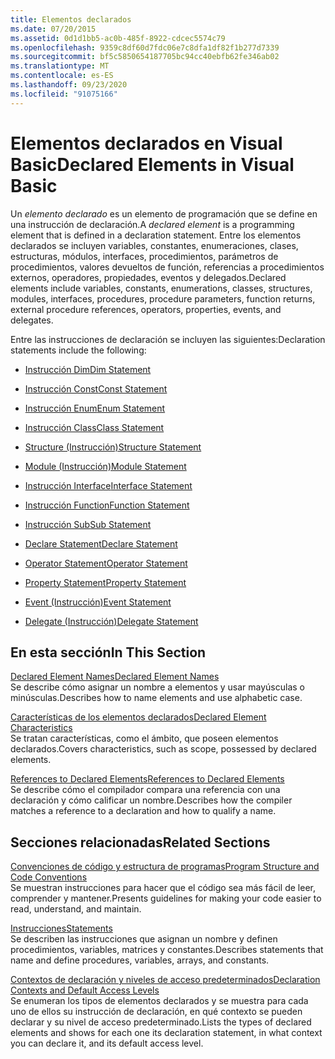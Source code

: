 ```yaml
---
title: Elementos declarados
ms.date: 07/20/2015
ms.assetid: 0d1d1bb5-ac0b-485f-8922-cdcec5574c79
ms.openlocfilehash: 9359c8df60d7fdc06e7c8dfa1df82f1b277d7339
ms.sourcegitcommit: bf5c5850654187705bc94cc40ebfb62fe346ab02
ms.translationtype: MT
ms.contentlocale: es-ES
ms.lasthandoff: 09/23/2020
ms.locfileid: "91075166"
---
```

# <a name="declared-elements-in-visual-basic"></a><span data-ttu-id="e3a9b-102">Elementos declarados en Visual Basic</span><span class="sxs-lookup"><span data-stu-id="e3a9b-102">Declared Elements in Visual Basic</span></span>

<span data-ttu-id="e3a9b-103">Un *elemento declarado* es un elemento de programación que se define en una instrucción de declaración.</span><span class="sxs-lookup"><span data-stu-id="e3a9b-103">A *declared element* is a programming element that is defined in a declaration statement.</span></span> <span data-ttu-id="e3a9b-104">Entre los elementos declarados se incluyen variables, constantes, enumeraciones, clases, estructuras, módulos, interfaces, procedimientos, parámetros de procedimientos, valores devueltos de función, referencias a procedimientos externos, operadores, propiedades, eventos y delegados.</span><span class="sxs-lookup"><span data-stu-id="e3a9b-104">Declared elements include variables, constants, enumerations, classes, structures, modules, interfaces, procedures, procedure parameters, function returns, external procedure references, operators, properties, events, and delegates.</span></span>  
  
 <span data-ttu-id="e3a9b-105">Entre las instrucciones de declaración se incluyen las siguientes:</span><span class="sxs-lookup"><span data-stu-id="e3a9b-105">Declaration statements include the following:</span></span>  
  
- [<span data-ttu-id="e3a9b-106">Instrucción Dim</span><span class="sxs-lookup"><span data-stu-id="e3a9b-106">Dim Statement</span></span>](../../../language-reference/statements/dim-statement.md)  
  
- [<span data-ttu-id="e3a9b-107">Instrucción Const</span><span class="sxs-lookup"><span data-stu-id="e3a9b-107">Const Statement</span></span>](../../../language-reference/statements/const-statement.md)  
  
- [<span data-ttu-id="e3a9b-108">Instrucción Enum</span><span class="sxs-lookup"><span data-stu-id="e3a9b-108">Enum Statement</span></span>](../../../language-reference/statements/enum-statement.md)  
  
- [<span data-ttu-id="e3a9b-109">Instrucción Class</span><span class="sxs-lookup"><span data-stu-id="e3a9b-109">Class Statement</span></span>](../../../language-reference/statements/class-statement.md)  
  
- [<span data-ttu-id="e3a9b-110">Structure (Instrucción)</span><span class="sxs-lookup"><span data-stu-id="e3a9b-110">Structure Statement</span></span>](../../../language-reference/statements/structure-statement.md)  
  
- [<span data-ttu-id="e3a9b-111">Module (Instrucción)</span><span class="sxs-lookup"><span data-stu-id="e3a9b-111">Module Statement</span></span>](../../../language-reference/statements/module-statement.md)  
  
- [<span data-ttu-id="e3a9b-112">Instrucción Interface</span><span class="sxs-lookup"><span data-stu-id="e3a9b-112">Interface Statement</span></span>](../../../language-reference/statements/interface-statement.md)  
  
- [<span data-ttu-id="e3a9b-113">Instrucción Function</span><span class="sxs-lookup"><span data-stu-id="e3a9b-113">Function Statement</span></span>](../../../language-reference/statements/function-statement.md)  
  
- [<span data-ttu-id="e3a9b-114">Instrucción Sub</span><span class="sxs-lookup"><span data-stu-id="e3a9b-114">Sub Statement</span></span>](../../../language-reference/statements/sub-statement.md)  
  
- [<span data-ttu-id="e3a9b-115">Declare Statement</span><span class="sxs-lookup"><span data-stu-id="e3a9b-115">Declare Statement</span></span>](../../../language-reference/statements/declare-statement.md)  
  
- [<span data-ttu-id="e3a9b-116">Operator Statement</span><span class="sxs-lookup"><span data-stu-id="e3a9b-116">Operator Statement</span></span>](../../../language-reference/statements/operator-statement.md)  
  
- [<span data-ttu-id="e3a9b-117">Property Statement</span><span class="sxs-lookup"><span data-stu-id="e3a9b-117">Property Statement</span></span>](../../../language-reference/statements/property-statement.md)  
  
- [<span data-ttu-id="e3a9b-118">Event (Instrucción)</span><span class="sxs-lookup"><span data-stu-id="e3a9b-118">Event Statement</span></span>](../../../language-reference/statements/event-statement.md)  
  
- [<span data-ttu-id="e3a9b-119">Delegate (Instrucción)</span><span class="sxs-lookup"><span data-stu-id="e3a9b-119">Delegate Statement</span></span>](../../../language-reference/statements/delegate-statement.md)  
  
## <a name="in-this-section"></a><span data-ttu-id="e3a9b-120">En esta sección</span><span class="sxs-lookup"><span data-stu-id="e3a9b-120">In This Section</span></span>  

 [<span data-ttu-id="e3a9b-121">Declared Element Names</span><span class="sxs-lookup"><span data-stu-id="e3a9b-121">Declared Element Names</span></span>](declared-element-names.md)  
 <span data-ttu-id="e3a9b-122">Se describe cómo asignar un nombre a elementos y usar mayúsculas o minúsculas.</span><span class="sxs-lookup"><span data-stu-id="e3a9b-122">Describes how to name elements and use alphabetic case.</span></span>  
  
 [<span data-ttu-id="e3a9b-123">Características de los elementos declarados</span><span class="sxs-lookup"><span data-stu-id="e3a9b-123">Declared Element Characteristics</span></span>](declared-element-characteristics.md)  
 <span data-ttu-id="e3a9b-124">Se tratan características, como el ámbito, que poseen elementos declarados.</span><span class="sxs-lookup"><span data-stu-id="e3a9b-124">Covers characteristics, such as scope, possessed by declared elements.</span></span>  
  
 [<span data-ttu-id="e3a9b-125">References to Declared Elements</span><span class="sxs-lookup"><span data-stu-id="e3a9b-125">References to Declared Elements</span></span>](references-to-declared-elements.md)  
 <span data-ttu-id="e3a9b-126">Se describe cómo el compilador compara una referencia con una declaración y cómo calificar un nombre.</span><span class="sxs-lookup"><span data-stu-id="e3a9b-126">Describes how the compiler matches a reference to a declaration and how to qualify a name.</span></span>  
  
## <a name="related-sections"></a><span data-ttu-id="e3a9b-127">Secciones relacionadas</span><span class="sxs-lookup"><span data-stu-id="e3a9b-127">Related Sections</span></span>  

 [<span data-ttu-id="e3a9b-128">Convenciones de código y estructura de programas</span><span class="sxs-lookup"><span data-stu-id="e3a9b-128">Program Structure and Code Conventions</span></span>](../../program-structure/program-structure-and-code-conventions.md)  
 <span data-ttu-id="e3a9b-129">Se muestran instrucciones para hacer que el código sea más fácil de leer, comprender y mantener.</span><span class="sxs-lookup"><span data-stu-id="e3a9b-129">Presents guidelines for making your code easier to read, understand, and maintain.</span></span>  
  
 [<span data-ttu-id="e3a9b-130">Instrucciones</span><span class="sxs-lookup"><span data-stu-id="e3a9b-130">Statements</span></span>](../../../language-reference/statements/index.md)  
 <span data-ttu-id="e3a9b-131">Se describen las instrucciones que asignan un nombre y definen procedimientos, variables, matrices y constantes.</span><span class="sxs-lookup"><span data-stu-id="e3a9b-131">Describes statements that name and define procedures, variables, arrays, and constants.</span></span>  
  
 [<span data-ttu-id="e3a9b-132">Contextos de declaración y niveles de acceso predeterminados</span><span class="sxs-lookup"><span data-stu-id="e3a9b-132">Declaration Contexts and Default Access Levels</span></span>](../../../language-reference/statements/declaration-contexts-and-default-access-levels.md)  
 <span data-ttu-id="e3a9b-133">Se enumeran los tipos de elementos declarados y se muestra para cada uno de ellos su instrucción de declaración, en qué contexto se pueden declarar y su nivel de acceso predeterminado.</span><span class="sxs-lookup"><span data-stu-id="e3a9b-133">Lists the types of declared elements and shows for each one its declaration statement, in what context you can declare it, and its default access level.</span></span>
